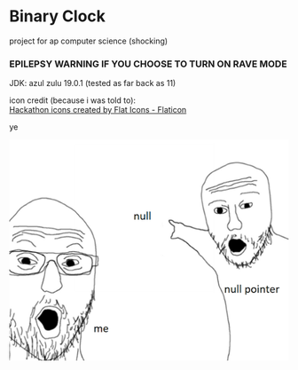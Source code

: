 # Binary Clock

project for ap computer science (shocking)

### EPILEPSY WARNING IF YOU CHOOSE TO TURN ON RAVE MODE

JDK: azul zulu 19.0.1 (tested as far back as 11)

icon credit (because i was told to):<br>
<a href="https://www.flaticon.com/free-icons/hackathon" title="hackathon icons">Hackathon icons created by Flat Icons - Flaticon</a>

ye

![](./src/resources/haha_funny_meme.png)

